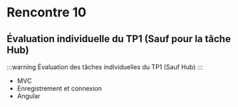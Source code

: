 # Rencontre 10

## Évaluation individuelle du TP1 (Sauf pour la tâche Hub)

:::warning
Évaluation des tâches individuelles du TP1 (Sauf Hub)
:::
- MVC
- Enregistrement et connexion
- Angular

